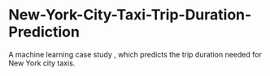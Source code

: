 # New-York-City-Taxi-Trip-Duration-Prediction
A machine learning case study , which predicts the trip duration needed for New York city taxis.
        
